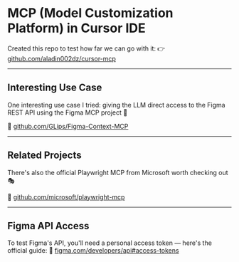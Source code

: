 # MCP (Model Customization Platform) in Cursor IDE

Created this repo to test how far we can go with it:
👉 [github.com/aladin002dz/cursor-mcp](https://github.com/aladin002dz/cursor-mcp)

---

## Interesting Use Case

One interesting use case I tried: giving the LLM direct access to the Figma REST API using the Figma MCP project 🧩

🔗 [github.com/GLips/Figma-Context-MCP](https://github.com/GLips/Figma-Context-MCP)

---

## Related Projects

There's also the official Playwright MCP from Microsoft worth checking out 🎭

🔗 [github.com/microsoft/playwright-mcp](https://github.com/microsoft/playwright-mcp)

---

## Figma API Access

To test Figma's API, you'll need a personal access token — here's the official guide:
🔐 [figma.com/developers/api#access-tokens](https://figma.com/developers/api#access-tokens)
